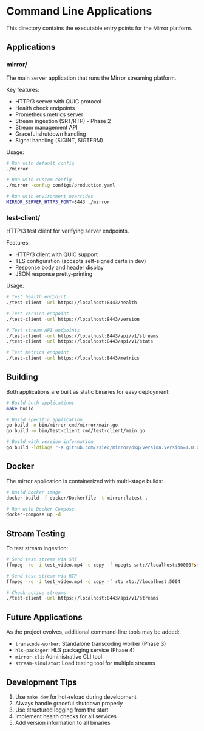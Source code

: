 # Command Line Applications

This directory contains the executable entry points for the Mirror platform.

## Applications

### mirror/
The main server application that runs the Mirror streaming platform.

Key features:
- HTTP/3 server with QUIC protocol
- Health check endpoints
- Prometheus metrics server
- Stream ingestion (SRT/RTP) - Phase 2
- Stream management API
- Graceful shutdown handling
- Signal handling (SIGINT, SIGTERM)

Usage:
```bash
# Run with default config
./mirror

# Run with custom config
./mirror -config configs/production.yaml

# Run with environment overrides
MIRROR_SERVER_HTTP3_PORT=8443 ./mirror
```

### test-client/
HTTP/3 test client for verifying server endpoints.

Features:
- HTTP/3 client with QUIC support
- TLS configuration (accepts self-signed certs in dev)
- Response body and header display
- JSON response pretty-printing

Usage:
```bash
# Test health endpoint
./test-client -url https://localhost:8443/health

# Test version endpoint
./test-client -url https://localhost:8443/version

# Test stream API endpoints
./test-client -url https://localhost:8443/api/v1/streams
./test-client -url https://localhost:8443/api/v1/stats

# Test metrics endpoint
./test-client -url https://localhost:8443/metrics
```

## Building

Both applications are built as static binaries for easy deployment:

```bash
# Build both applications
make build

# Build specific application
go build -o bin/mirror cmd/mirror/main.go
go build -o bin/test-client cmd/test-client/main.go

# Build with version information
go build -ldflags "-X github.com/zsiec/mirror/pkg/version.Version=1.0.0" -o bin/mirror cmd/mirror/main.go
```

## Docker

The mirror application is containerized with multi-stage builds:

```bash
# Build Docker image
docker build -f docker/Dockerfile -t mirror:latest .

# Run with Docker Compose
docker-compose up -d
```

## Stream Testing

To test stream ingestion:

```bash
# Send test stream via SRT
ffmpeg -re -i test_video.mp4 -c copy -f mpegts srt://localhost:30000?streamid=test-stream

# Send test stream via RTP
ffmpeg -re -i test_video.mp4 -c copy -f rtp rtp://localhost:5004

# Check active streams
./test-client -url https://localhost:8443/api/v1/streams
```

## Future Applications

As the project evolves, additional command-line tools may be added:
- `transcode-worker`: Standalone transcoding worker (Phase 3)
- `hls-packager`: HLS packaging service (Phase 4)
- `mirror-cli`: Administrative CLI tool
- `stream-simulator`: Load testing tool for multiple streams

## Development Tips

1. Use `make dev` for hot-reload during development
2. Always handle graceful shutdown properly
3. Use structured logging from the start
4. Implement health checks for all services
5. Add version information to all binaries
